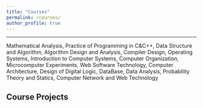 ```yaml
---
title: "Courses"
permalink: /courses/
author_profile: true
---
```


**********

Mathematical Analysis, Practice of Programming in C&C++, Data Structure and Algorithm, Algorithm Design and Analysis, Compiler Design, Operating Systems, Introduction to Computer Systems, Computer Organization, Microcomputer Experiments, Web Software Technology, Computer Architecture, Design of Digital Logic, DataBase, Data Analysis, Probability Theory and Statics, Computer Network and Web Technology


## Course Projects
